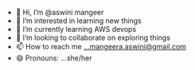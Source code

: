 - 👋 Hi, I’m @aswini mangeer
- 👀 I’m interested in learning new things
- 🌱 I’m currently learning AWS devops
- 💞️ I’m looking to collaborate on exploring things
- 📫 How to reach me ...mangeera.aswini@gmail.com
- 😄 Pronouns: ...she/her

<!---
aswini96/aswini96 is a ✨ special ✨ repository because its `README.md` (this file) appears on your GitHub profile.
You can click the Preview link to take a look at your changes.
--->
